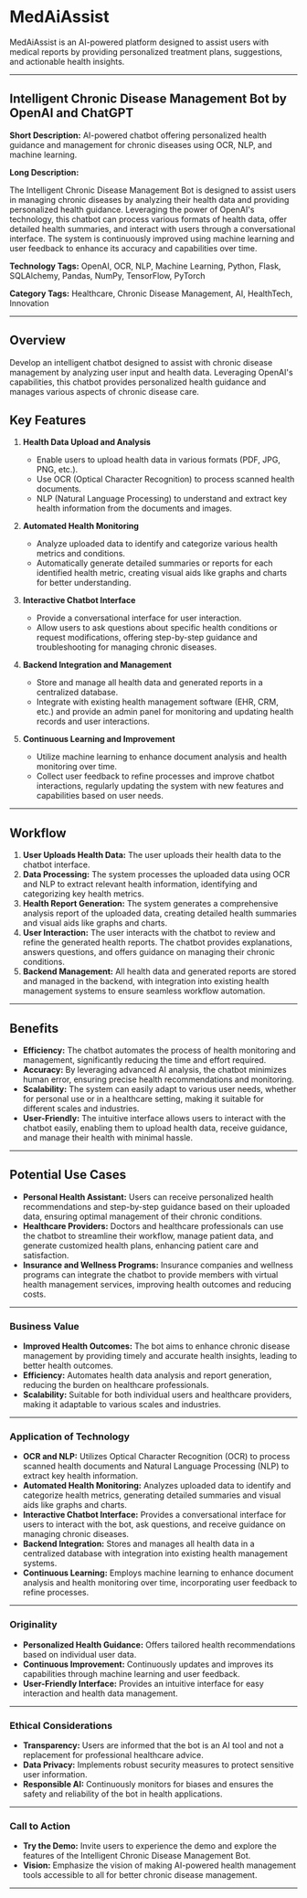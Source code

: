 # MedAiAssist

MedAiAssist is an AI-powered platform designed to assist users with medical reports by providing personalized treatment plans, suggestions, and actionable health insights.

---

## Intelligent Chronic Disease Management Bot by OpenAI and ChatGPT

**Short Description:** AI-powered chatbot offering personalized health guidance and management for chronic diseases using OCR, NLP, and machine learning.

**Long Description:**

The Intelligent Chronic Disease Management Bot is designed to assist users in managing chronic diseases by analyzing their health data and providing personalized health guidance. Leveraging the power of OpenAI's technology, this chatbot can process various formats of health data, offer detailed health summaries, and interact with users through a conversational interface. The system is continuously improved using machine learning and user feedback to enhance its accuracy and capabilities over time.

**Technology Tags:** OpenAI, OCR, NLP, Machine Learning, Python, Flask, SQLAlchemy, Pandas, NumPy, TensorFlow, PyTorch

**Category Tags:** Healthcare, Chronic Disease Management, AI, HealthTech, Innovation

---

## Overview

Develop an intelligent chatbot designed to assist with chronic disease management by analyzing user input and health data. Leveraging OpenAI's capabilities, this chatbot provides personalized health guidance and manages various aspects of chronic disease care.

## Key Features

1. **Health Data Upload and Analysis**
   - Enable users to upload health data in various formats (PDF, JPG, PNG, etc.).
   - Use OCR (Optical Character Recognition) to process scanned health documents.
   - NLP (Natural Language Processing) to understand and extract key health information from the documents and images.

2. **Automated Health Monitoring**
   - Analyze uploaded data to identify and categorize various health metrics and conditions.
   - Automatically generate detailed summaries or reports for each identified health metric, creating visual aids like graphs and charts for better understanding.

3. **Interactive Chatbot Interface**
   - Provide a conversational interface for user interaction.
   - Allow users to ask questions about specific health conditions or request modifications, offering step-by-step guidance and troubleshooting for managing chronic diseases.

4. **Backend Integration and Management**
   - Store and manage all health data and generated reports in a centralized database.
   - Integrate with existing health management software (EHR, CRM, etc.) and provide an admin panel for monitoring and updating health records and user interactions.

5. **Continuous Learning and Improvement**
   - Utilize machine learning to enhance document analysis and health monitoring over time.
   - Collect user feedback to refine processes and improve chatbot interactions, regularly updating the system with new features and capabilities based on user needs.

---

## Workflow

1. **User Uploads Health Data:** The user uploads their health data to the chatbot interface.
2. **Data Processing:** The system processes the uploaded data using OCR and NLP to extract relevant health information, identifying and categorizing key health metrics.
3. **Health Report Generation:** The system generates a comprehensive analysis report of the uploaded data, creating detailed health summaries and visual aids like graphs and charts.
4. **User Interaction:** The user interacts with the chatbot to review and refine the generated health reports. The chatbot provides explanations, answers questions, and offers guidance on managing their chronic conditions.
5. **Backend Management:** All health data and generated reports are stored and managed in the backend, with integration into existing health management systems to ensure seamless workflow automation.

---

## Benefits

- **Efficiency:** The chatbot automates the process of health monitoring and management, significantly reducing the time and effort required.
- **Accuracy:** By leveraging advanced AI analysis, the chatbot minimizes human error, ensuring precise health recommendations and monitoring.
- **Scalability:** The system can easily adapt to various user needs, whether for personal use or in a healthcare setting, making it suitable for different scales and industries.
- **User-Friendly:** The intuitive interface allows users to interact with the chatbot easily, enabling them to upload health data, receive guidance, and manage their health with minimal hassle.

---

## Potential Use Cases

- **Personal Health Assistant:** Users can receive personalized health recommendations and step-by-step guidance based on their uploaded data, ensuring optimal management of their chronic conditions.
- **Healthcare Providers:** Doctors and healthcare professionals can use the chatbot to streamline their workflow, manage patient data, and generate customized health plans, enhancing patient care and satisfaction.
- **Insurance and Wellness Programs:** Insurance companies and wellness programs can integrate the chatbot to provide members with virtual health management services, improving health outcomes and reducing costs.

---

### Business Value

- **Improved Health Outcomes:** The bot aims to enhance chronic disease management by providing timely and accurate health insights, leading to better health outcomes.
- **Efficiency:** Automates health data analysis and report generation, reducing the burden on healthcare professionals.
- **Scalability:** Suitable for both individual users and healthcare providers, making it adaptable to various scales and industries.

---

### Application of Technology

- **OCR and NLP:** Utilizes Optical Character Recognition (OCR) to process scanned health documents and Natural Language Processing (NLP) to extract key health information.
- **Automated Health Monitoring:** Analyzes uploaded data to identify and categorize health metrics, generating detailed summaries and visual aids like graphs and charts.
- **Interactive Chatbot Interface:** Provides a conversational interface for users to interact with the bot, ask questions, and receive guidance on managing chronic diseases.
- **Backend Integration:** Stores and manages all health data in a centralized database with integration into existing health management systems.
- **Continuous Learning:** Employs machine learning to enhance document analysis and health monitoring over time, incorporating user feedback to refine processes.

---

### Originality

- **Personalized Health Guidance:** Offers tailored health recommendations based on individual user data.
- **Continuous Improvement:** Continuously updates and improves its capabilities through machine learning and user feedback.
- **User-Friendly Interface:** Provides an intuitive interface for easy interaction and health data management.

---

### Ethical Considerations

- **Transparency:** Users are informed that the bot is an AI tool and not a replacement for professional healthcare advice.
- **Data Privacy:** Implements robust security measures to protect sensitive user information.
- **Responsible AI:** Continuously monitors for biases and ensures the safety and reliability of the bot in health applications.

---

### Call to Action

- **Try the Demo:** Invite users to experience the demo and explore the features of the Intelligent Chronic Disease Management Bot.
- **Vision:** Emphasize the vision of making AI-powered health management tools accessible to all for better chronic disease management.

---
